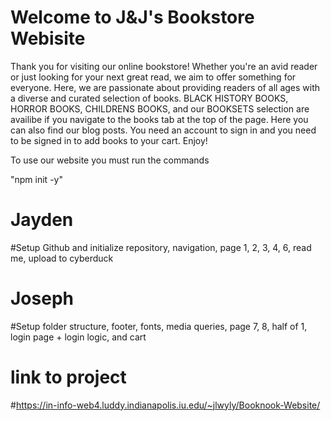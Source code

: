 # Welcome to J&J's Bookstore Webisite
Thank you for visiting our online bookstore! Whether you're an avid reader or just looking for your next great read, we aim to offer something for everyone. Here, we are passionate about providing readers of all ages with a diverse and curated selection of books. BLACK HISTORY BOOKS, HORROR BOOKS, CHILDRENS BOOKS, and our BOOKSETS selection are availibe if you navigate to the books tab at the top of the page. Here you can also find our blog posts. You need an account to sign in and you need to be signed in to add books to your cart. Enjoy! 

To use our website you must run the commands 

"npm init -y"


# Jayden
#Setup Github and initialize repository, navigation, page 1, 2, 3, 4, 6, read me, upload to cyberduck
# Joseph
#Setup folder structure, footer, fonts, media queries, page 7, 8, half of 1, login page + login logic, and cart 



# link to project
#https://in-info-web4.luddy.indianapolis.iu.edu/~jlwyly/Booknook-Website/